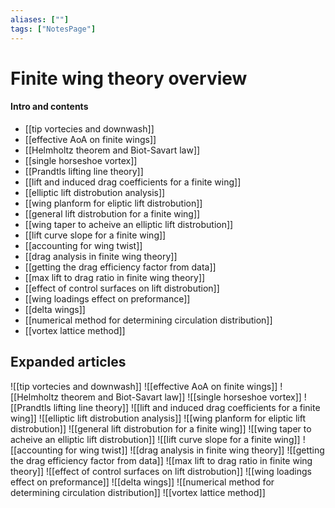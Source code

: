 ```yaml
---
aliases: [""]
tags: ["NotesPage"]
---
```


# Finite wing theory overview

#### Intro and contents
- [[tip vortecies and downwash]]
- [[effective AoA on finite wings]]
- [[Helmholtz theorem and Biot-Savart law]]
- [[single horseshoe vortex]]
- [[Prandtls lifting line theory]]
- [[lift and induced drag coefficients for a finite wing]]
- [[elliptic lift distrobution analysis]]
- [[wing planform for eliptic lift distrobution]]
- [[general lift distrobution for a finite wing]]
- [[wing taper to acheive an elliptic lift distrobution]]
- [[lift curve slope for a finite wing]]
- [[accounting for wing twist]]
- [[drag analysis in finite wing theory]]
- [[getting the drag efficiency factor from data]]
- [[max lift to drag ratio in finite wing theory]]
- [[effect of control surfaces on lift distrobution]]
- [[wing loadings effect on preformance]]
- [[delta wings]]
- [[numerical method for determining circulation distribution]]
- [[vortex lattice method]]


## Expanded articles

![[tip vortecies and downwash]]
![[effective AoA on finite wings]]
![[Helmholtz theorem and Biot-Savart law]]
![[single horseshoe vortex]]
![[Prandtls lifting line theory]]
![[lift and induced drag coefficients for a finite wing]]
![[elliptic lift distrobution analysis]]
![[wing planform for eliptic lift distrobution]]
![[general lift distrobution for a finite wing]]
![[wing taper to acheive an elliptic lift distrobution]]
![[lift curve slope for a finite wing]]
![[accounting for wing twist]]
![[drag analysis in finite wing theory]]
![[getting the drag efficiency factor from data]]
![[max lift to drag ratio in finite wing theory]]
![[effect of control surfaces on lift distrobution]]
![[wing loadings effect on preformance]]
![[delta wings]]
![[numerical method for determining circulation distribution]]
![[vortex lattice method]]